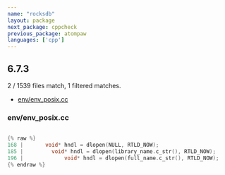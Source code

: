 ```yaml
---
name: "rocksdb"
layout: package
next_package: cppcheck
previous_package: atompaw
languages: ['cpp']
---
```

## 6.7.3
2 / 1539 files match, 1 filtered matches.

 - [env/env_posix.cc](#envenv_posixcc)

### env/env_posix.cc

```cpp

{% raw %}
168 |       void* hndl = dlopen(NULL, RTLD_NOW);
185 |         void* hndl = dlopen(library_name.c_str(), RTLD_NOW);
196 |             void* hndl = dlopen(full_name.c_str(), RTLD_NOW);
{% endraw %}

```